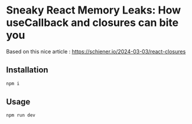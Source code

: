 # Sneaky React Memory Leaks: How useCallback and closures can bite you

Based on this nice article : https://schiener.io/2024-03-03/react-closures

## Installation

```bash
npm i
```

## Usage

```bash
npm run dev
```
